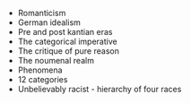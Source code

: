 - Romanticism 
- German idealism 
- Pre and post kantian eras
- The categorical imperative 
- The critique of pure reason 
- The noumenal realm 
- Phenomena 
- 12 categories 
- Unbelievably racist - hierarchy of four races 